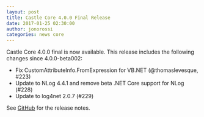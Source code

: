 ```yaml
---
layout: post
title: Castle Core 4.0.0 Final Release
date: 2017-01-25 02:30:00
author: jonorossi
categories: news core
---
```

Castle Core 4.0.0 final is now available. This release includes the following changes since 4.0.0-beta002:

- Fix CustomAttributeInfo.FromExpression for VB.NET (@thomaslevesque, #223)
- Update to NLog 4.4.1 and remove beta .NET Core support for NLog (#228)
- Update to log4net 2.0.7 (#229)

See [GitHub][github-release] for the release notes.

[github-release]: https://github.com/castleproject/Core/releases/tag/v4.0.0